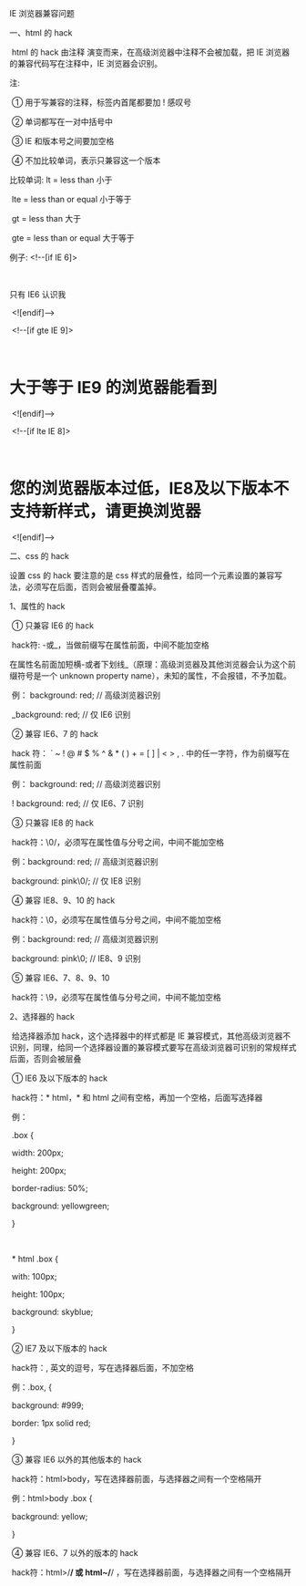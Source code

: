IE 浏览器兼容问题

一、html 的 hack

​	html 的 hack 由注释 <!--  --> 演变而来，在高级浏览器中注释不会被加载，把 IE 浏览器的兼容代码写在注释中，IE 浏览器会识别。

注:

​	①  用于写兼容的注释，标签内首尾都要加 ! 感叹号

​	②  单词都写在一对中括号中

​	③  IE 和版本号之间要加空格

​	④  不加比较单词，表示只兼容这一个版本

比较单词: 	lt    = less than				小于

​			lte  = less than or equal		小于等于

​			gt   = less than				大于

​			gte = less than or equal		大于等于

例子:	<!--[if IE 6]>

​			<p>只有 IE6 认识我</p>

​		<![endif]-->

​		<!--[if gte IE 9]>

​			<h1>大于等于 IE9 的浏览器能看到</h1>

​		<![endif]-->

​		<!--[if lte IE 8]>

​			<h1 class="red">您的浏览器版本过低，IE8及以下版本不支持新样式，请更换浏览器</h1>

​		<![endif]-->



二、css 的 hack

设置 css 的 hack 要注意的是 css 样式的层叠性，给同一个元素设置的兼容写法，必须写在后面，否则会被层叠覆盖掉。

1、属性的 hack

​	①  只兼容 IE6 的 hack

​		hack符: -或_，当做前缀写在属性前面，中间不能加空格

​		在属性名前面加短横-或者下划线_（原理：高级浏览器及其他浏览器会认为这个前缀符号是一个 unknown property name），未知的属性，不会报错，不予加载。

​		例：  background: red;	// 高级浏览器识别

​			_background: red;	// 仅 IE6 识别

​	②  兼容 IE6、7 的 hack

​		hack 符： ` ~ ! @ # $ % ^ & * ( ) + = [ ] | < > , . 中的任一字符，作为前缀写在属性前面

​		例：  background: red;	// 高级浏览器识别

​			! background: red;	// 仅 IE6、7 识别

​	③  只兼容 IE8 的 hack

​		hack符：\0/，必须写在属性值与分号之间，中间不能加空格

​		例：background: red;		// 高级浏览器识别

​			background: pink\0/;	// 仅 IE8 识别

​	④  兼容 IE8、9、10 的 hack

​		hack符：\0，必须写在属性值与分号之间，中间不能加空格

​		例：background: red;		// 高级浏览器识别

​			background: pink\0;	// IE8、9 识别

​	⑤  兼容 IE6、7、8、9、10

​		hack符：\9，必须写在属性值与分号之间，中间不能加空格

2、选择器的 hack

​	给选择器添加 hack，这个选择器中的样式都是 IE 兼容模式，其他高级浏览器不识别，同理，给同一个选择器设置的兼容模式要写在高级浏览器可识别的常规样式后面，否则会被层叠

​	①  IE6 及以下版本的 hack

​		hack符：* html，* 和 html 之间有空格，再加一个空格，后面写选择器

​		例：<!--常规写法-->

​				.box {

​					width: 200px;

​					height: 200px;

​					border-radius: 50%;

​					background: yellowgreen;	

​				}

​			<!--兼容写法-->

​				* html .box {

​					with: 100px;

​					height: 100px;

​					background: skyblue;

​				}

​	②  IE7 及以下版本的 hack

​		hack符：,  英文的逗号，写在选择器后面，不加空格

​		例：.box, {

​				background: #999;

​				border: 1px solid red;

​			}

​	③  兼容 IE6 以外的其他版本的 hack

​		hack符：html>body，写在选择器前面，与选择器之间有一个空格隔开

​		例：html>body .box {

​				background: yellow;

​			}

​	④  兼容 IE6、7 以外的版本的 hack

​		hack符：html>/**/ 或 html~/**/ ，写在选择器前面，与选择器之间有一个空格隔开